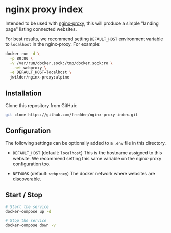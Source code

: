 # nginx proxy index

Intended to be used with [nginx-proxy](https://github.com/jwilder/nginx-proxy), this will produce a simple "landing page" listing connected websites.

For best results, we recommend setting `DEFAULT_HOST` environment variable to `localhost` in the nginx-proxy. For example:

```sh
docker run -d \
  -p 80:80 \
  -v /var/run/docker.sock:/tmp/docker.sock:ro \
  --net webproxy \
  -e DEFAULT_HOST=localhost \
  jwilder/nginx-proxy:alpine
```

## Installation

Clone this repository from GitHub:

```sh
git clone https://github.com/fredden/nginx-proxy-index.git
```

## Configuration

The following settings can be optionally added to a `.env` file in this directory.

* `DEFAULT_HOST` (default: `localhost`)
This is the hostname assigned to this website. We recommend setting this same variable on the nginx-proxy configuration too.

* `NETWORK` (default: `webproxy`)
The docker network where websites are discoverable.

## Start / Stop

```sh
# Start the service
docker-compose up -d

# Stop the service
docker-compose down -v
```
